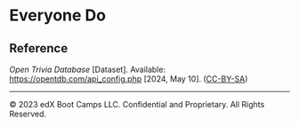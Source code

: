 # Everyone Do

## Reference

*Open Trivia Database* [Dataset]. Available: https://opentdb.com/api_config.php [2024, May 10]. ([CC-BY-SA](https://creativecommons.org/licenses/by-sa/4.0/legalcode.en))


---

© 2023 edX Boot Camps LLC. Confidential and Proprietary. All Rights Reserved.
